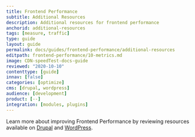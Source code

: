```yaml
---
title: Frontend Performance
subtitle: Additional Resources
description: Additional resources for frontend performance
anchorid: additional-resources
tags: [measure, traffic]
type: guide
layout: guide
permalink: docs/guides/frontend-performance/additional-resources
editpath: frontend-performance/10-metrics.md
image: CDN-speedTest-docs-guide
reviewed: "2020-10-10"
contenttype: [guide]
innav: [false]
categories: [optimize]
cms: [drupal, wordpress]
audience: [development]
product: [--]
integration: [modules, plugins]
---
```


Learn more about improving Frontend Performance by reviewing resources available on [Drupal](https://www.drupal.org/docs/mobile-drupal-sites/front-end-performance) and [WordPress](https://wordpress.org/support/article/optimization/).
